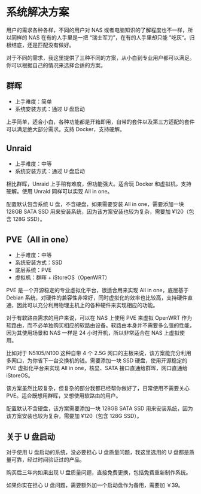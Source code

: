 # 系统解决方案

用户的需求各种各样，不同的用户对 NAS 或者电脑知识的了解程度也不一样，所以同样的 NAS 在有的人手里是一把 “瑞士军刀”，在有的人手里却只能 ”吃灰“。归根结底，还是匹配没有做好。

对于不同的需求，我这里提供了三种不同的方案，从小白到专业用户都可以满足。你可以根据自己的情况来选择合适的方案。

## 群晖

- 上手难度：简单
- 系统安装方式：通过 U 盘启动

上手简单，适合小白，各种功能都是开箱即用，自带的套件以及第三方适配的套件可以满足绝大部分需求。支持 Docker，支持硬解。

## Unraid

- 上手难度：中等
- 系统安装方式：通过 U 盘启动

相比群晖，Unraid 上手稍有难度，但功能强大。适合玩 Docker 和虚拟机，支持硬解。使用 Unraid 同样可以实现 All in one。

配置默认包含系统 U 盘，不含硬盘，如果需要安装 All in one，需要添加一块 128GB SATA SSD 用来安装系统，因为该方案安装也较为复杂，需要加 ¥120（包含 128G SSD）。

## PVE（All in one）

- 上手难度：中等
- 系统安装方式：SSD
- 底层系统：PVE
- 虚拟机：群晖 + iStoreOS（OpenWRT）

PVE 是一个开源稳定的专业虚拟化平台，很适合用来实现 All in one，底层基于 Debian 系统，对硬件的兼容性非常好，同时虚拟化的效率也比较高，支持硬件直通，因此可以充分利用物理主机上的各种硬件来实现相应的功能。

对于有软路由需求的用户来说，可以在 NAS 上使用 PVE 来虚拟 OpenWRT 作为软路由，而不必单独购买相应的软路由设备。软路由本身并不需要多么强的性能，因为其使用场景和 NAS 一样是 24 小时开机，所以非常适合在 NAS 上虚拟使用。

比如对于 N5105/N100 这种自带 4 个 2.5G 网口的主板来说，该方案能充分利用多网口，为你省下一台交换机的钱。需要添加一块 SSD 硬盘，使用开源稳定的 PVE 虚拟化平台来实现 All in one，核显、SATA 接口直通给群晖，网口直通给 iStoreOS。

该方案虽然比较复杂，但复杂的部分我都已经帮你做好了，日常使用不需要关心 PVE。适合既想用群晖，又想使用软路由的用户。

配置默认不含硬盘，该方案需要添加一块 128GB SATA SSD 用来安装系统，因为该方案安装也较为复杂，需要加 ¥120（包含 128G SSD）。

## 关于 U 盘启动

对于使用 U 盘启动的系统，没必要担心 U 盘质量问题，我这里选用的 U 盘都是质量可靠，经过时间验证过的产品。

购买后三年内如果出现 U 盘质量问题，直接免费更换，包括免费重新制作系统。

如果你实在担心 U 盘问题，需要额外加一个启动盘作为备用，需要加 ￥39。